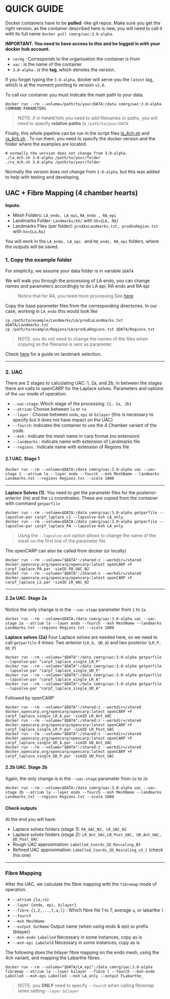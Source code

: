 # QUICK GUIDE 
Docker containers have to be **pulled** -like git repos. 
Make sure you get the right version, as the container described here is new, 
you will need to call it with its full name `docker pull cemrg/uac:3.0-alpha`. 

**IMPORTANT. You need to have access to this and be logged in with your docker hub account.**

+ `cermg` : Corresponds to the organisation the container is from 
+ `uac`   : is the name of the container
+ `3.0-alpha` : is the **tag**, which denotes the version. 

If you forget typing the `3.0-alpha`, docker will serve you the `latest` tag, 
which is at the moment pointing to version `v2.0`.

To call our container you must indicate the main path to your data. 

``` shell
docker run --rm --volume=/path/to/your/DATA:/data cemrg/uac:3.0-alpha COMMAND PARAMETERS 
```

> NOTE: if in `PARAMETERS` you need to add filenames or paths, you will need to 
> specify **relative paths** to `/path/to/your/DATA`

Finally, this whole pipeline can be run in the script files
[la_4ch.sh](./la_4ch.sh) and [ra_4ch.sh](./ra_4ch.sh) . 
To run them, you need to specify the docker version and the folder where the examples 
are located: 
```shell
# normally the version does not change from 3.0-alpha.
./la_4ch.sh 3.0-alpha /path/to/your/folder
./ra_4ch.sh 3.0-alpha /path/to/your/folder
```

Normally the version does not change from  `3.0-alpha`, 
but this was added to help with testing and developing.


## UAC + Fibre Mapping (4 chamber hearts) 

**Inputs:** 
+ Mesh Folders: `LA_endo, LA_epi`, `RA_endo , RA_epi` 
+ Landmarks Folder: `Landmarks/XX/` with `XX={LA, RA}`
+ Landmarks Files (per folder): `prodXxLandmarks.txt, prodXxRegion.txt` with  `Xx={La,Ra}`

You will work in the `LA_endo, LA_epi ` and `RA_endo, RA_epi` folders, 
where the outputs will be saved. 

### 1. Copy the example folder

For simplicity, we assume your data folder is in variable `$DATA`

We will walk you through the processing of LA endo, you can change names and 
parameters accordingly to do LA epi, RA endo and RA epi 

> Notice that for RA, you need more processing See [here](differences_la_ra.md)

Copy the base parameter files from the corresponding directories. 
In our case, working in `LA_endo` this would look like 

```
cp /path/to/example/Landmarks/LA/prodLaLandmarks.txt $DATA/Landmarks.txt
cp /path/to/example/Regions/LA/prodLaRegions.txt $DATA/Regions.txt
```
> NOTE: you do not need to change the names of the files when copying as the filename is sent as parameter.

Check [here](landmarks_files.md) for a guide on landmark selection.

-------------------------------------------------------------------------------

### 2. UAC
There are 2 stages to calculating UAC: 1, 2a, and 2b, 
in between the stages there are calls to openCARP for the Laplace solves. 
Parameters and options of the `uac` mode of operation: 

+ `--uac-stage`: Which stage of the processing: `{1, 2a, 2b}`
+ `--atrium`: Choose between `la` or `ra`
+ `--layer` : Choose between `endo`, `epi` or `bilayer` (this is necessary to specify but it does not have impact on the UAC)
+ `--fourch`: indicates the container to use the 4 Chamber variant of the code.
+ `--msh`   : indicate the mesh name in carp format (no extension)
+ `--landmarks` : indicate name with extension of Landmarks file 
+ `--regions` : indicate name with extension of Regions file 


#### 2.1 UAC. Stage 1
``` shell
docker run --rm --volume=$DATA:/data cemrg/uac:3.0-alpha uac --uac-stage 1 --atrium la --layer endo --fourch --msh MeshName --landmarks Landmarks.txt --regions Regions.txt --scale 1000 
```

-------------------------------------------------------------------------------

**Laplace Solves (1).**
You need to get the parameter files for the posterior-anterior (`PA`) and 
the `LS` coordinates. These are copied from the container with command `getparfile`

``` shell
docker run --rm --volume=$DATA:/data cemrg/uac:3.0-alpha getparfile --lapsolve-par carpf_laplace_LS --lapsolve-msh LA_only 
docker run --rm --volume=$DATA:/data cemrg/uac:3.0-alpha getparfile --lapsolve-par carpf_laplace_PA --lapsolve-msh LA_only 
```
> Using the `--lapsolve-msh` option allows to change the name of the mesh on the 
> first line of the parameter file 

The openCARP can also be called from docker (or locally)

``` shell
docker run --rm --volume="$DATA":/shared:z --workdir=/shared docker.opencarp.org/opencarp/opencarp:latest openCARP +F carpf_laplace_PA.par -simID PA_UAC_N2
docker run --rm --volume="$DATA":/shared:z --workdir=/shared docker.opencarp.org/opencarp/opencarp:latest openCARP +F carpf_laplace_LS.par -simID LR_UAC_N2

```
-------------------------------------------------------------------------------

#### 2.2a UAC. Stage 2a
Notice the only change is in the `--uac-stage` parameter from `1` to `2a`
``` shell
docker run --rm --volume=$DATA:/data cemrg/uac:3.0-alpha uac --uac-stage 2a --atrium la --layer endo --fourch --msh MeshName --landmarks Landmarks.txt --regions Regions.txt --scale 1000 
```

**Laplace solves (2a)**
Four Laplace solves are needed here, so we need to call `getparfile` 4 times: 
Two anterior (`LR_A, UD_A`) and two posterior (`LR_P, UD_P`)
```shell
docker run --rm --volume="$DATA":/data cemrg/uac:3.0-alpha getparfile --lapsolve-par "carpf_laplace_single_LR_P"
docker run --rm --volume="$DATA":/data cemrg/uac:3.0-alpha getparfile --lapsolve-par "carpf_laplace_single_UD_P"
docker run --rm --volume="$DATA":/data cemrg/uac:3.0-alpha getparfile --lapsolve-par "carpf_laplace_single_LR_A"
docker run --rm --volume="$DATA":/data cemrg/uac:3.0-alpha getparfile --lapsolve-par "carpf_laplace_single_UD_A"

```

Followed by openCARP

``` shell
docker run --rm --volume="$DATA":/shared:z --workdir=/shared docker.opencarp.org/opencarp/opencarp:latest openCARP +F carpf_laplace_single_LR_A.par -simID LR_Ant_UAC
docker run --rm --volume="$DATA":/shared:z --workdir=/shared docker.opencarp.org/opencarp/opencarp:latest openCARP +F carpf_laplace_single_LR_P.par -simID LR_Post_UAC
docker run --rm --volume="$DATA":/shared:z --workdir=/shared docker.opencarp.org/opencarp/opencarp:latest openCARP +F carpf_laplace_single_UD_A.par -simID UD_Ant_UAC
docker run --rm --volume="$DATA":/shared:z --workdir=/shared docker.opencarp.org/opencarp/opencarp:latest openCARP +F carpf_laplace_single_UD_P.par -simID UD_Post_UAC

```

#### 2.2b UAC. Stage 2b
Again, the only change is in the `--uac-stage` parameter from `2a` to `2b`
``` shell
docker run --rm --volume=$DATA:/data cemrg/uac:3.0-alpha uac --uac-stage 2b --atrium la --layer endo --fourch --msh MeshName --landmarks Landmarks.txt --regions Regions.txt --scale 1000 
```

#### Check outputs 
At the end you will have: 
+ Laplace solves folders (stage 1): `PA_UAC_N2, LR_UAC_N2`
+ Laplace solves folders (stage 2): `LR_Ant_UAC,LR_Post_UAC, UD_Ant_UAC, UD_Post_UAC`
+ Rough UAC approximation: `Labelled_Coords_2D_Rescaling_N3`
+ Refined UAC approximation: `Labelled_Coords_2D_Rescaling_v3_C` (check this one) 

-------------------------------------------------------------------------------

### Fibre Mapping 
After the UAC, we calculate the fibre mapping with the `fibremap` mode of operation. 

+ `--atrium {la,ra}` 
+ `--layer {endo, epi, bilayer}`
+ `--fibre {1,2,...,7,a,l}` : Which fibre file 1 to 7, average `a`, or labarthe `l`
+ `--fourch` 
+ `--msh MeshName` 
+ `--output OutName` Output name (when using endo & epi) or prefix (bilayer) 
+ `--msh-endo Labelled` Necessary in some instances, copy as is 
+ `--msh-epi Labeleld` Necessary in some instances, copy as is 

The following does the bilayer fibre mapping on the endo mesh, using the 4ch variant, 
and mapping the Labarthe fibres. 
```
docker run --rm --volume="$DATA/LA_epi":/data cemrg/uac:3.0-alpha fibremap --atrium la --layer bilayer --fibre l --fourch --msh-endo Labelled --msh-epi Labelled --msh LA_only --output FLabarthe_
```
> NOTE: you **ONLY** need to specify `--fourch` when calling fibremap when setting`--layer bilayer` 
